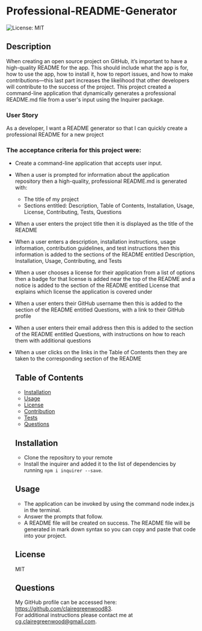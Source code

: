 # Professional-README-Generator

  ![License: MIT](https://img.shields.io/badge/License-MIT-green.svg)

## Description
  
When creating an open source project on GitHub, it’s important to have a high-quality README for the app. This should include what the app is for, how to use the app, how to install it, how to report issues, and how to make contributions—this last part increases the likelihood that other developers will contribute to the success of the project. This project created a command-line application that dynamically generates a professional README.md file from a user's input using the Inquirer package.

### User Story

As a developer, I want a README generator so that I can quickly create a professional README for a new project


### The acceptance criteria for this project were:

- Create a command-line application that accepts user input.
- When a user is prompted for information about the application repository then a high-quality, professional README.md is generated with:
    - The title of my project
    - Sections entitled: Description, Table of Contents, Installation, Usage, License, Contributing, Tests, Questions 

- When a user enters the project title then it is displayed as the title of the README
- When a user enters a description, installation instructions, usage information, contribution guidelines, and test instructions then this information is     added to the sections of the README entitled Description, Installation, Usage, Contributing, and Tests
- When a user chooses a license for their application from a list of options then a badge for that license is added near the top of the README and a notice   is added to the section of the README entitled License that explains which license the application is covered under
- When a user enters their GitHub username then this is added to the section of the README entitled Questions, with a link to their GitHub profile
- When a user enters their email address then this is added to the section of the README entitled Questions, with instructions on how to reach them with     additional questions
- When a user clicks on the links in the Table of Contents then they are taken to the corresponding section of the README
  
  ## Table of Contents

  
  - [Installation](#installation)
  - [Usage](#usage)
  - [License](#license)
  - [Contribution](#contribution)
  - [Tests](#tests)
  - [Questions](#questions)
  
 
  ## Installation

  - Clone the repository to your remote 
  - Install the inquirer and added it to the list of dependencies by running `npm i inquirer --save`.

  ## Usage

  - The application can be invoked by using the command node index.js in the terminal. 
  - Answer the prompts that follow.
  - A README file will be created on success. The README file will be generated in mark down syntax so you can copy and paste that code into your project.

  ## License

  MIT

  ## Questions

  My GitHub profile can be accessed here: https://github.com/clairegreenwood83.  
  For additional instructions please contact me at cg.clairegreenwood@gmail.com.
 
